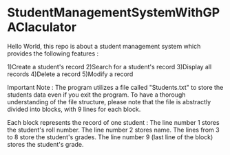 # StudentManagementSystemWithGPAClaculator

Hello World, this repo is about a student management system which provides the following features :

1)Create a student's record
2)Search for a student's record
3)Display all records
4)Delete a record
5)Modify a record

Important Note : 
The program utilizes a file called "Students.txt" to store the students data even if you exit the program.
To have a thorough understanding of the file structure, please note that the file is abstractly divided into blocks, with 9 lines for each block.

Each block represents the record of one student :
The line number 1 stores the student's roll number.
The line number 2 stores name.
The lines from 3 to 8 store the student's grades.
The line number 9 (last line of the block) stores the student's grade.
